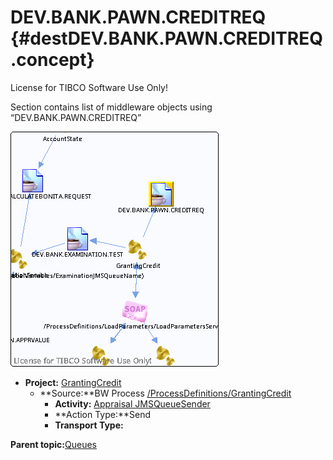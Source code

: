 # DEV.BANK.PAWN.CREDITREQ {#destDEV.BANK.PAWN.CREDITREQ .concept}

License for TIBCO Software Use Only!

Section contains list of middleware objects using “DEV.BANK.PAWN.CREDITREQ”

![](dest_Id123.png)

-   **Project:** [GrantingCredit](../projs/GrantingCredit.md)
    -   **Source:**BW Process [/ProcessDefinitions/GrantingCredit](../../../projects/GrantingCredit/ProcessDefinitions/GrantingCredit.process.md)
        -   **Activity:** [Appraisal JMSQueueSender](../projs/act_122.md)
        -   **Action Type:**Send
        -   **Transport Type:**

**Parent topic:**[Queues](../../../crossref/dest/msgs/Group_Id152.md)

